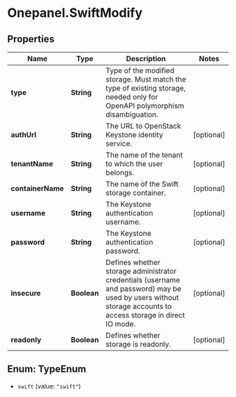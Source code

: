 # Onepanel.SwiftModify

## Properties
Name | Type | Description | Notes
------------ | ------------- | ------------- | -------------
**type** | **String** | Type of the modified storage. Must match the type of existing storage, needed only for OpenAPI polymorphism disambiguation. | 
**authUrl** | **String** | The URL to OpenStack Keystone identity service. | [optional] 
**tenantName** | **String** | The name of the tenant to which the user belongs. | [optional] 
**containerName** | **String** | The name of the Swift storage container. | [optional] 
**username** | **String** | The Keystone authentication username. | [optional] 
**password** | **String** | The Keystone authentication password. | [optional] 
**insecure** | **Boolean** | Defines whether storage administrator credentials (username and password) may be used by users without storage accounts to access storage in direct IO mode.  | [optional] 
**readonly** | **Boolean** | Defines whether storage is readonly. | [optional] 


<a name="TypeEnum"></a>
## Enum: TypeEnum


* `swift` (value: `"swift"`)




